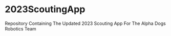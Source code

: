 # 2023ScoutingApp
Repository Containing The Updated 2023 Scouting App For The Alpha Dogs Robotics Team
